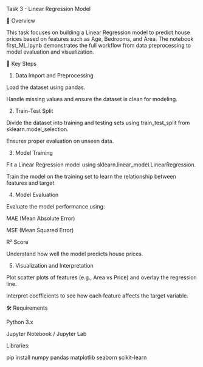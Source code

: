 Task 3 - Linear Regression Model

📌 Overview

This task focuses on building a Linear Regression model to predict house prices based on features such as Age, Bedrooms, and Area. The notebook first_ML.ipynb demonstrates the full workflow from data preprocessing to model evaluation and visualization.

🔑 Key Steps

1. Data Import and Preprocessing

Load the dataset using pandas.

Handle missing values and ensure the dataset is clean for modeling.

2. Train-Test Split

Divide the dataset into training and testing sets using train_test_split from sklearn.model_selection.

Ensures proper evaluation on unseen data.

3. Model Training

Fit a Linear Regression model using sklearn.linear_model.LinearRegression.

Train the model on the training set to learn the relationship between features and target.

4. Model Evaluation

Evaluate the model performance using:

MAE (Mean Absolute Error)

MSE (Mean Squared Error)

R² Score

Understand how well the model predicts house prices.

5. Visualization and Interpretation

Plot scatter plots of features (e.g., Area vs Price) and overlay the regression line.

Interpret coefficients to see how each feature affects the target variable.

🛠 Requirements

Python 3.x

Jupyter Notebook / Jupyter Lab

Libraries:

pip install numpy pandas matplotlib seaborn scikit-learn